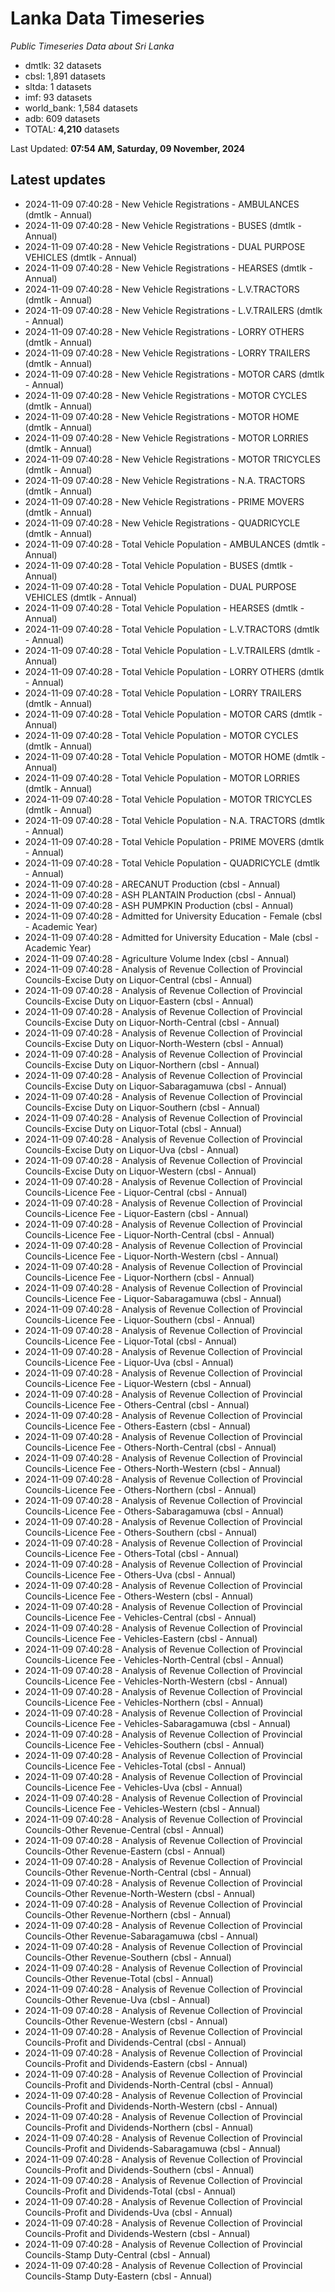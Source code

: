 # Lanka Data Timeseries
*Public Timeseries Data about Sri Lanka*

* dmtlk: 32 datasets
* cbsl: 1,891 datasets
* sltda: 1 datasets
* imf: 93 datasets
* world_bank: 1,584 datasets
* adb: 609 datasets
* TOTAL: **4,210** datasets

Last Updated: **07:54 AM, Saturday, 09 November, 2024**

## Latest updates

* 2024-11-09 07:40:28 - New Vehicle Registrations - AMBULANCES (dmtlk - Annual)
* 2024-11-09 07:40:28 - New Vehicle Registrations - BUSES (dmtlk - Annual)
* 2024-11-09 07:40:28 - New Vehicle Registrations - DUAL PURPOSE VEHICLES (dmtlk - Annual)
* 2024-11-09 07:40:28 - New Vehicle Registrations - HEARSES (dmtlk - Annual)
* 2024-11-09 07:40:28 - New Vehicle Registrations - L.V.TRACTORS (dmtlk - Annual)
* 2024-11-09 07:40:28 - New Vehicle Registrations - L.V.TRAILERS (dmtlk - Annual)
* 2024-11-09 07:40:28 - New Vehicle Registrations - LORRY OTHERS (dmtlk - Annual)
* 2024-11-09 07:40:28 - New Vehicle Registrations - LORRY TRAILERS (dmtlk - Annual)
* 2024-11-09 07:40:28 - New Vehicle Registrations - MOTOR CARS (dmtlk - Annual)
* 2024-11-09 07:40:28 - New Vehicle Registrations - MOTOR CYCLES (dmtlk - Annual)
* 2024-11-09 07:40:28 - New Vehicle Registrations - MOTOR HOME (dmtlk - Annual)
* 2024-11-09 07:40:28 - New Vehicle Registrations - MOTOR LORRIES (dmtlk - Annual)
* 2024-11-09 07:40:28 - New Vehicle Registrations - MOTOR TRICYCLES (dmtlk - Annual)
* 2024-11-09 07:40:28 - New Vehicle Registrations - N.A. TRACTORS (dmtlk - Annual)
* 2024-11-09 07:40:28 - New Vehicle Registrations - PRIME MOVERS (dmtlk - Annual)
* 2024-11-09 07:40:28 - New Vehicle Registrations - QUADRICYCLE (dmtlk - Annual)
* 2024-11-09 07:40:28 - Total Vehicle Population - AMBULANCES (dmtlk - Annual)
* 2024-11-09 07:40:28 - Total Vehicle Population - BUSES (dmtlk - Annual)
* 2024-11-09 07:40:28 - Total Vehicle Population - DUAL PURPOSE VEHICLES (dmtlk - Annual)
* 2024-11-09 07:40:28 - Total Vehicle Population - HEARSES (dmtlk - Annual)
* 2024-11-09 07:40:28 - Total Vehicle Population - L.V.TRACTORS (dmtlk - Annual)
* 2024-11-09 07:40:28 - Total Vehicle Population - L.V.TRAILERS (dmtlk - Annual)
* 2024-11-09 07:40:28 - Total Vehicle Population - LORRY OTHERS (dmtlk - Annual)
* 2024-11-09 07:40:28 - Total Vehicle Population - LORRY TRAILERS (dmtlk - Annual)
* 2024-11-09 07:40:28 - Total Vehicle Population - MOTOR CARS (dmtlk - Annual)
* 2024-11-09 07:40:28 - Total Vehicle Population - MOTOR CYCLES (dmtlk - Annual)
* 2024-11-09 07:40:28 - Total Vehicle Population - MOTOR HOME (dmtlk - Annual)
* 2024-11-09 07:40:28 - Total Vehicle Population - MOTOR LORRIES (dmtlk - Annual)
* 2024-11-09 07:40:28 - Total Vehicle Population - MOTOR TRICYCLES (dmtlk - Annual)
* 2024-11-09 07:40:28 - Total Vehicle Population - N.A. TRACTORS (dmtlk - Annual)
* 2024-11-09 07:40:28 - Total Vehicle Population - PRIME MOVERS (dmtlk - Annual)
* 2024-11-09 07:40:28 - Total Vehicle Population - QUADRICYCLE (dmtlk - Annual)
* 2024-11-09 07:40:28 - ARECANUT Production (cbsl - Annual)
* 2024-11-09 07:40:28 - ASH PLANTAIN Production (cbsl - Annual)
* 2024-11-09 07:40:28 - ASH PUMPKIN Production (cbsl - Annual)
* 2024-11-09 07:40:28 - Admitted for University Education - Female (cbsl - Academic Year)
* 2024-11-09 07:40:28 - Admitted for University Education - Male (cbsl - Academic Year)
* 2024-11-09 07:40:28 - Agriculture Volume Index (cbsl - Annual)
* 2024-11-09 07:40:28 - Analysis of Revenue Collection of Provincial Councils-Excise Duty on Liquor-Central (cbsl - Annual)
* 2024-11-09 07:40:28 - Analysis of Revenue Collection of Provincial Councils-Excise Duty on Liquor-Eastern (cbsl - Annual)
* 2024-11-09 07:40:28 - Analysis of Revenue Collection of Provincial Councils-Excise Duty on Liquor-North-Central (cbsl - Annual)
* 2024-11-09 07:40:28 - Analysis of Revenue Collection of Provincial Councils-Excise Duty on Liquor-North-Western (cbsl - Annual)
* 2024-11-09 07:40:28 - Analysis of Revenue Collection of Provincial Councils-Excise Duty on Liquor-Northern (cbsl - Annual)
* 2024-11-09 07:40:28 - Analysis of Revenue Collection of Provincial Councils-Excise Duty on Liquor-Sabaragamuwa (cbsl - Annual)
* 2024-11-09 07:40:28 - Analysis of Revenue Collection of Provincial Councils-Excise Duty on Liquor-Southern (cbsl - Annual)
* 2024-11-09 07:40:28 - Analysis of Revenue Collection of Provincial Councils-Excise Duty on Liquor-Total (cbsl - Annual)
* 2024-11-09 07:40:28 - Analysis of Revenue Collection of Provincial Councils-Excise Duty on Liquor-Uva (cbsl - Annual)
* 2024-11-09 07:40:28 - Analysis of Revenue Collection of Provincial Councils-Excise Duty on Liquor-Western (cbsl - Annual)
* 2024-11-09 07:40:28 - Analysis of Revenue Collection of Provincial Councils-Licence Fee - Liquor-Central (cbsl - Annual)
* 2024-11-09 07:40:28 - Analysis of Revenue Collection of Provincial Councils-Licence Fee - Liquor-Eastern (cbsl - Annual)
* 2024-11-09 07:40:28 - Analysis of Revenue Collection of Provincial Councils-Licence Fee - Liquor-North-Central (cbsl - Annual)
* 2024-11-09 07:40:28 - Analysis of Revenue Collection of Provincial Councils-Licence Fee - Liquor-North-Western (cbsl - Annual)
* 2024-11-09 07:40:28 - Analysis of Revenue Collection of Provincial Councils-Licence Fee - Liquor-Northern (cbsl - Annual)
* 2024-11-09 07:40:28 - Analysis of Revenue Collection of Provincial Councils-Licence Fee - Liquor-Sabaragamuwa (cbsl - Annual)
* 2024-11-09 07:40:28 - Analysis of Revenue Collection of Provincial Councils-Licence Fee - Liquor-Southern (cbsl - Annual)
* 2024-11-09 07:40:28 - Analysis of Revenue Collection of Provincial Councils-Licence Fee - Liquor-Total (cbsl - Annual)
* 2024-11-09 07:40:28 - Analysis of Revenue Collection of Provincial Councils-Licence Fee - Liquor-Uva (cbsl - Annual)
* 2024-11-09 07:40:28 - Analysis of Revenue Collection of Provincial Councils-Licence Fee - Liquor-Western (cbsl - Annual)
* 2024-11-09 07:40:28 - Analysis of Revenue Collection of Provincial Councils-Licence Fee - Others-Central (cbsl - Annual)
* 2024-11-09 07:40:28 - Analysis of Revenue Collection of Provincial Councils-Licence Fee - Others-Eastern (cbsl - Annual)
* 2024-11-09 07:40:28 - Analysis of Revenue Collection of Provincial Councils-Licence Fee - Others-North-Central (cbsl - Annual)
* 2024-11-09 07:40:28 - Analysis of Revenue Collection of Provincial Councils-Licence Fee - Others-North-Western (cbsl - Annual)
* 2024-11-09 07:40:28 - Analysis of Revenue Collection of Provincial Councils-Licence Fee - Others-Northern (cbsl - Annual)
* 2024-11-09 07:40:28 - Analysis of Revenue Collection of Provincial Councils-Licence Fee - Others-Sabaragamuwa (cbsl - Annual)
* 2024-11-09 07:40:28 - Analysis of Revenue Collection of Provincial Councils-Licence Fee - Others-Southern (cbsl - Annual)
* 2024-11-09 07:40:28 - Analysis of Revenue Collection of Provincial Councils-Licence Fee - Others-Total (cbsl - Annual)
* 2024-11-09 07:40:28 - Analysis of Revenue Collection of Provincial Councils-Licence Fee - Others-Uva (cbsl - Annual)
* 2024-11-09 07:40:28 - Analysis of Revenue Collection of Provincial Councils-Licence Fee - Others-Western (cbsl - Annual)
* 2024-11-09 07:40:28 - Analysis of Revenue Collection of Provincial Councils-Licence Fee - Vehicles-Central (cbsl - Annual)
* 2024-11-09 07:40:28 - Analysis of Revenue Collection of Provincial Councils-Licence Fee - Vehicles-Eastern (cbsl - Annual)
* 2024-11-09 07:40:28 - Analysis of Revenue Collection of Provincial Councils-Licence Fee - Vehicles-North-Central (cbsl - Annual)
* 2024-11-09 07:40:28 - Analysis of Revenue Collection of Provincial Councils-Licence Fee - Vehicles-North-Western (cbsl - Annual)
* 2024-11-09 07:40:28 - Analysis of Revenue Collection of Provincial Councils-Licence Fee - Vehicles-Northern (cbsl - Annual)
* 2024-11-09 07:40:28 - Analysis of Revenue Collection of Provincial Councils-Licence Fee - Vehicles-Sabaragamuwa (cbsl - Annual)
* 2024-11-09 07:40:28 - Analysis of Revenue Collection of Provincial Councils-Licence Fee - Vehicles-Southern (cbsl - Annual)
* 2024-11-09 07:40:28 - Analysis of Revenue Collection of Provincial Councils-Licence Fee - Vehicles-Total (cbsl - Annual)
* 2024-11-09 07:40:28 - Analysis of Revenue Collection of Provincial Councils-Licence Fee - Vehicles-Uva (cbsl - Annual)
* 2024-11-09 07:40:28 - Analysis of Revenue Collection of Provincial Councils-Licence Fee - Vehicles-Western (cbsl - Annual)
* 2024-11-09 07:40:28 - Analysis of Revenue Collection of Provincial Councils-Other Revenue-Central (cbsl - Annual)
* 2024-11-09 07:40:28 - Analysis of Revenue Collection of Provincial Councils-Other Revenue-Eastern (cbsl - Annual)
* 2024-11-09 07:40:28 - Analysis of Revenue Collection of Provincial Councils-Other Revenue-North-Central (cbsl - Annual)
* 2024-11-09 07:40:28 - Analysis of Revenue Collection of Provincial Councils-Other Revenue-North-Western (cbsl - Annual)
* 2024-11-09 07:40:28 - Analysis of Revenue Collection of Provincial Councils-Other Revenue-Northern (cbsl - Annual)
* 2024-11-09 07:40:28 - Analysis of Revenue Collection of Provincial Councils-Other Revenue-Sabaragamuwa (cbsl - Annual)
* 2024-11-09 07:40:28 - Analysis of Revenue Collection of Provincial Councils-Other Revenue-Southern (cbsl - Annual)
* 2024-11-09 07:40:28 - Analysis of Revenue Collection of Provincial Councils-Other Revenue-Total (cbsl - Annual)
* 2024-11-09 07:40:28 - Analysis of Revenue Collection of Provincial Councils-Other Revenue-Uva (cbsl - Annual)
* 2024-11-09 07:40:28 - Analysis of Revenue Collection of Provincial Councils-Other Revenue-Western (cbsl - Annual)
* 2024-11-09 07:40:28 - Analysis of Revenue Collection of Provincial Councils-Profit and Dividends-Central (cbsl - Annual)
* 2024-11-09 07:40:28 - Analysis of Revenue Collection of Provincial Councils-Profit and Dividends-Eastern (cbsl - Annual)
* 2024-11-09 07:40:28 - Analysis of Revenue Collection of Provincial Councils-Profit and Dividends-North-Central (cbsl - Annual)
* 2024-11-09 07:40:28 - Analysis of Revenue Collection of Provincial Councils-Profit and Dividends-North-Western (cbsl - Annual)
* 2024-11-09 07:40:28 - Analysis of Revenue Collection of Provincial Councils-Profit and Dividends-Northern (cbsl - Annual)
* 2024-11-09 07:40:28 - Analysis of Revenue Collection of Provincial Councils-Profit and Dividends-Sabaragamuwa (cbsl - Annual)
* 2024-11-09 07:40:28 - Analysis of Revenue Collection of Provincial Councils-Profit and Dividends-Southern (cbsl - Annual)
* 2024-11-09 07:40:28 - Analysis of Revenue Collection of Provincial Councils-Profit and Dividends-Total (cbsl - Annual)
* 2024-11-09 07:40:28 - Analysis of Revenue Collection of Provincial Councils-Profit and Dividends-Uva (cbsl - Annual)
* 2024-11-09 07:40:28 - Analysis of Revenue Collection of Provincial Councils-Profit and Dividends-Western (cbsl - Annual)
* 2024-11-09 07:40:28 - Analysis of Revenue Collection of Provincial Councils-Stamp Duty-Central (cbsl - Annual)
* 2024-11-09 07:40:28 - Analysis of Revenue Collection of Provincial Councils-Stamp Duty-Eastern (cbsl - Annual)